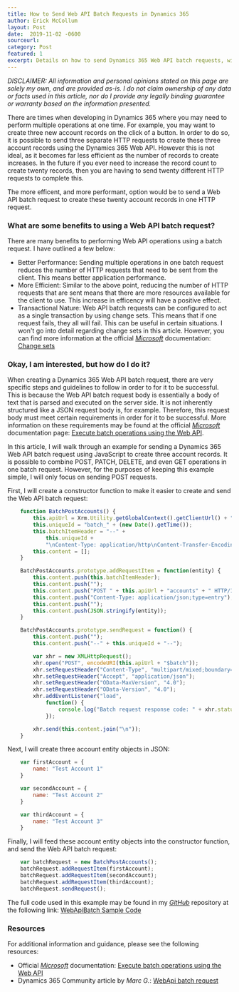 ```yaml
---
title: How to Send Web API Batch Requests in Dynamics 365
author: Erick McCollum
layout: Post
date:  2019-11-02 -0600
sourceurl: 
category: Post
featured: 1
excerpt: Details on how to send Dynamics 365 Web API batch requests, with examples and sample code.
---
```


*DISCLAIMER: All information and personal opinions stated on this page are solely my own, and are provided as-is. I do not claim ownership of any data or facts used in this article, nor do I provide any legally binding guarantee or warranty based on the information presented.*

There are times when developing in Dynamics 365 where you may need to perform multiple operations at one time. For example, you may want to create three new account records on the click of a button. In order to do so, it is possible to send three separate HTTP requests to create these three account records using the Dynamics 365 Web API. However this is not ideal, as it becomes far less efficient as the number of records to create increases. In the future if you ever need to increase the record count to create twenty records, then you are having to send twenty different HTTP requests to complete this. 

The more efficent, and more performant, option would be to send a Web API batch request to create these twenty account records in one HTTP request.

### What are some benefits to using a Web API batch request?

There are many benefits to performing Web API operations using a batch request. I have outlined a few below:
- Better Performance: Sending multiple operations in one batch request reduces the number of HTTP requests that need to be sent from the client. This means better application performance. 
- More Efficient: Similar to the above point, reducing the number of HTTP requests that are sent means that there are more resources available for the client to use. This increase in efficency will have a positive effect.
- Transactional Nature: Web API batch requests can be configured to act as a single transaction by using change sets. This means that if one request fails, they all will fail. This can be useful in certain situations. I won't go into detail regarding change sets in this article. However, you can find more information at the official *[Microsoft](https://careers.microsoft.com/us/en/)* documentation: [Change sets](https://docs.microsoft.com/en-us/powerapps/developer/common-data-service/webapi/execute-batch-operations-using-web-api#change-sets)

### Okay, I am interested, but how do I do it?

When creating a Dynamics 365 Web API batch request, there are very specific steps and guidelines to follow in order to for it to be successful. This is because the Web API batch request body is essentially a body of text that is parsed and executed on the server side. It is not inherently structured like a JSON request body is, for example. Therefore, this request body must meet certain requirements in order for it to be successful. More information on these requirements may be found at the official *[Microsoft](https://careers.microsoft.com/us/en/)* documentation page: [Execute batch operations using the Web API](https://docs.microsoft.com/en-us/powerapps/developer/common-data-service/webapi/execute-batch-operations-using-web-api).

In this article, I will walk through an example for sending a Dynamics 365 Web API batch request using JavaScript to create three account records. It is possible to combine POST, PATCH, DELETE, and even GET operations in one batch request. However, for the purposes of keeping this example simple, I will only focus on sending POST requests.

First, I will create a constructor function to make it easier to create and send the Web API batch request:

```javascript
    function BatchPostAccounts() {
        this.apiUrl = Xrm.Utility.getGlobalContext().getClientUrl() + "api/data/v9.1/";
        this.uniqueId = "batch_" + (new Date().getTime());
        this.batchItemHeader = "--" + 
            this.uniqueId + 
            "\nContent-Type: application/http\nContent-Transfer-Encoding:binary";
        this.content = [];
    }

    BatchPostAccounts.prototype.addRequestItem = function(entity) {
        this.content.push(this.batchItemHeader);
        this.content.push("");
        this.content.push("POST " + this.apiUrl + "accounts" + " HTTP/1.1");
        this.content.push("Content-Type: application/json;type=entry");
        this.content.push("");
        this.content.push(JSON.stringify(entity));
    }

    BatchPostAccounts.prototype.sendRequest = function() {
        this.content.push("");
        this.content.push("--" + this.uniqueId + "--");

        var xhr = new XMLHttpRequest();
        xhr.open("POST", encodeURI(this.apiUrl + "$batch"));
        xhr.setRequestHeader("Content-Type", "multipart/mixed;boundary=" + this.uniqueId);
        xhr.setRequestHeader("Accept", "application/json");
        xhr.setRequestHeader("OData-MaxVersion", "4.0");
        xhr.setRequestHeader("OData-Version", "4.0");
        xhr.addEventListener("load", 
            function() { 
                console.log("Batch request response code: " + xhr.status); 
            });

        xhr.send(this.content.join("\n"));
    }
```

Next, I will create three account entity objects in JSON:

```javascript
    var firstAccount = {
        name: "Test Account 1"
    }

    var secondAccount = {
        name: "Test Account 2"
    }

    var thirdAccount = {
        name: "Test Account 3"
    }
```

Finally, I will feed these account entity objects into the constructor function, and send the Web API batch request:

```javascript
    var batchRequest = new BatchPostAccounts();
    batchRequest.addRequestItem(firstAccount);
    batchRequest.addRequestItem(secondAccount);
    batchRequest.addRequestItem(thirdAccount);
    batchRequest.sendRequest();
```

The full code used in this example may be found in my *[GitHub](https://github.com/)* repository at the following link: [WebApiBatch Sample Code](https://github.com/frederickm13/D365_Samples/WebApiBatch)

### Resources
For additional information and guidance, please see the following resources:
- Official *[Microsoft](https://careers.microsoft.com/us/en/)* documentation: [Execute batch operations using the Web API](https://docs.microsoft.com/en-us/powerapps/developer/common-data-service/webapi/execute-batch-operations-using-web-api)
- Dynamics 365 Community article by *Marc G.*: [WebApi batch request](https://community.dynamics.com/365/b/dynamics365blognl/posts/webapi-batch-request)